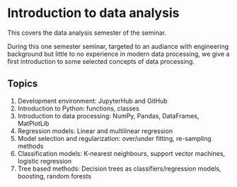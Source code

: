 # Introduction to data analysis
This covers the data analysis semester of the seminar.

During this one semester seminar, targeted to an audiance with engineering background but little to no experience in modern data processing, we give a first introduction to some selected concepts of data processing. 

## Topics

1. Development environment: JupyterHub and GitHub
2. Introduction to Python: functions, classes
3. Introduction to data processing: NumPy, Pandas, DataFrames, MatPlotLib
4. Regression models: Linear and multilinear regression
5. Model selection and regularization: over/under fitting, re-sampling methods
6. Classification models: K-nearest neighbours, support vector machines, logistic regression
7. Tree based methods: Decision trees as classifiers/regression models, boosting, random forests
